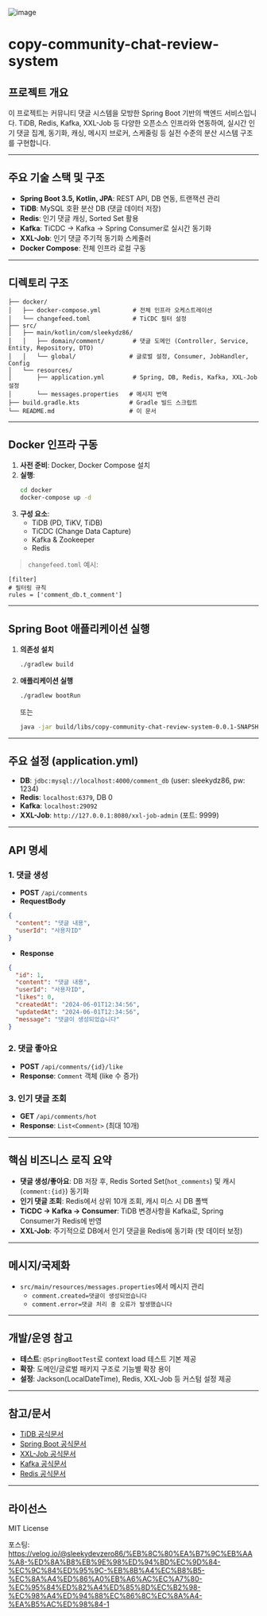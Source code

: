 ![image](https://github.com/user-attachments/assets/df6ab3b4-184f-4e64-8a74-2425de45bf69)

# copy-community-chat-review-system

## 프로젝트 개요

이 프로젝트는 커뮤니티 댓글 시스템을 모방한 Spring Boot 기반의 백엔드 서비스입니다. TiDB, Redis, Kafka, XXL-Job 등 다양한 오픈소스 인프라와 연동하여, 실시간 인기 댓글 집계, 동기화, 캐싱, 메시지 브로커, 스케줄링 등 실전 수준의 분산 시스템 구조를 구현합니다.

---

## 주요 기술 스택 및 구조

- **Spring Boot 3.5, Kotlin, JPA**: REST API, DB 연동, 트랜잭션 관리
- **TiDB**: MySQL 호환 분산 DB (댓글 데이터 저장)
- **Redis**: 인기 댓글 캐싱, Sorted Set 활용
- **Kafka**: TiCDC → Kafka → Spring Consumer로 실시간 동기화
- **XXL-Job**: 인기 댓글 주기적 동기화 스케줄러
- **Docker Compose**: 전체 인프라 로컬 구동

---

## 디렉토리 구조

```
├── docker/
│   ├── docker-compose.yml         # 전체 인프라 오케스트레이션
│   └── changefeed.toml            # TiCDC 필터 설정
├── src/
│   ├── main/kotlin/com/sleekydz86/
│   │   ├── domain/comment/        # 댓글 도메인 (Controller, Service, Entity, Repository, DTO)
│   │   └── global/               # 글로벌 설정, Consumer, JobHandler, Config
│   └── resources/
│       ├── application.yml        # Spring, DB, Redis, Kafka, XXL-Job 설정
│       └── messages.properties   # 메시지 번역
├── build.gradle.kts              # Gradle 빌드 스크립트
└── README.md                     # 이 문서
```

---

## Docker 인프라 구동

1. **사전 준비**: Docker, Docker Compose 설치
2. **실행**:
   ```bash
   cd docker
   docker-compose up -d
   ```
3. **구성 요소**:
   - TiDB (PD, TiKV, TiDB)
   - TiCDC (Change Data Capture)
   - Kafka & Zookeeper
   - Redis

> `changefeed.toml` 예시:

```
[filter]
# 필터링 규칙
rules = ['comment_db.t_comment']
```

---

## Spring Boot 애플리케이션 실행

1. **의존성 설치**
   ```bash
   ./gradlew build
   ```
2. **애플리케이션 실행**
   ```bash
   ./gradlew bootRun
   ```
   또는
   ```bash
   java -jar build/libs/copy-community-chat-review-system-0.0.1-SNAPSHOT.jar
   ```

---

## 주요 설정 (application.yml)

- **DB**: `jdbc:mysql://localhost:4000/comment_db` (user: sleekydz86, pw: 1234)
- **Redis**: `localhost:6379`, DB 0
- **Kafka**: `localhost:29092`
- **XXL-Job**: `http://127.0.0.1:8080/xxl-job-admin` (포트: 9999)

---

## API 명세

### 1. 댓글 생성

- **POST** `/api/comments`
- **RequestBody**

```json
{
  "content": "댓글 내용",
  "userId": "사용자ID"
}
```

- **Response**

```json
{
  "id": 1,
  "content": "댓글 내용",
  "userId": "사용자ID",
  "likes": 0,
  "createdAt": "2024-06-01T12:34:56",
  "updatedAt": "2024-06-01T12:34:56",
  "message": "댓글이 생성되었습니다"
}
```

### 2. 댓글 좋아요

- **POST** `/api/comments/{id}/like`
- **Response**: `Comment` 객체 (like 수 증가)

### 3. 인기 댓글 조회

- **GET** `/api/comments/hot`
- **Response**: `List<Comment>` (최대 10개)

---

## 핵심 비즈니스 로직 요약

- **댓글 생성/좋아요**: DB 저장 후, Redis Sorted Set(`hot_comments`) 및 캐시(`comment:{id}`) 동기화
- **인기 댓글 조회**: Redis에서 상위 10개 조회, 캐시 미스 시 DB 폴백
- **TiCDC → Kafka → Consumer**: TiDB 변경사항을 Kafka로, Spring Consumer가 Redis에 반영
- **XXL-Job**: 주기적으로 DB에서 인기 댓글을 Redis에 동기화 (핫 데이터 보정)

---

## 메시지/국제화

- `src/main/resources/messages.properties`에서 메시지 관리
  - `comment.created=댓글이 생성되었습니다`
  - `comment.error=댓글 처리 중 오류가 발생했습니다`

---

## 개발/운영 참고

- **테스트**: `@SpringBootTest`로 context load 테스트 기본 제공
- **확장**: 도메인/글로벌 패키지 구조로 기능별 확장 용이
- **설정**: Jackson(LocalDateTime), Redis, XXL-Job 등 커스텀 설정 제공

---

## 참고/문서

- [TiDB 공식문서](https://docs.pingcap.com/)
- [Spring Boot 공식문서](https://spring.io/projects/spring-boot)
- [XXL-Job 공식문서](https://www.xuxueli.com/xxl-job/)
- [Kafka 공식문서](https://kafka.apache.org/)
- [Redis 공식문서](https://redis.io/)

---

## 라이선스

MIT License

포스팅: https://velog.io/@sleekydevzero86/%EB%8C%80%EA%B7%9C%EB%AA%A8-%ED%8A%B8%EB%9E%98%ED%94%BD%EC%9D%84-%EC%9C%84%ED%95%9C-%EB%8B%A4%EC%B8%B5-%EC%8A%A4%ED%86%A0%EB%A6%AC%EC%A7%80-%EC%95%84%ED%82%A4%ED%85%8D%EC%B2%98-%EC%98%A4%ED%94%88%EC%86%8C%EC%8A%A4-%EA%B5%AC%ED%98%84-1
